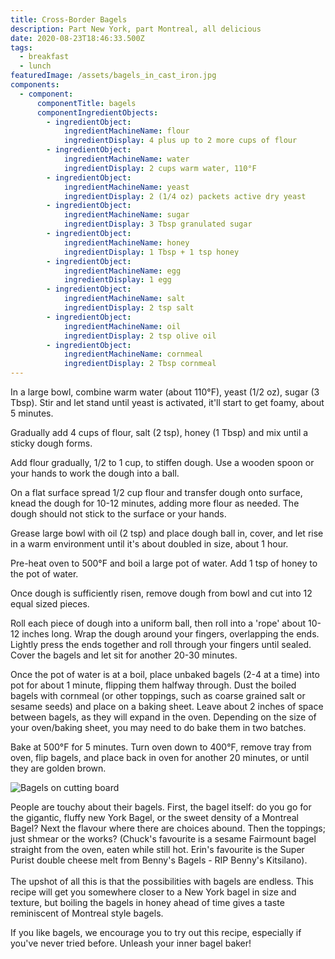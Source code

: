 ```yaml
---
title: Cross-Border Bagels
description: Part New York, part Montreal, all delicious
date: 2020-08-23T18:46:33.500Z
tags:
  - breakfast
  - lunch
featuredImage: /assets/bagels_in_cast_iron.jpg
components:
  - component:
      componentTitle: bagels
      componentIngredientObjects:
        - ingredientObject:
            ingredientMachineName: flour
            ingredientDisplay: 4 plus up to 2 more cups of flour
        - ingredientObject:
            ingredientMachineName: water
            ingredientDisplay: 2 cups warm water, 110°F
        - ingredientObject:
            ingredientMachineName: yeast
            ingredientDisplay: 2 (1/4 oz) packets active dry yeast
        - ingredientObject:
            ingredientMachineName: sugar
            ingredientDisplay: 3 Tbsp granulated sugar
        - ingredientObject:
            ingredientMachineName: honey
            ingredientDisplay: 1 Tbsp + 1 tsp honey
        - ingredientObject:
            ingredientMachineName: egg
            ingredientDisplay: 1 egg
        - ingredientObject:
            ingredientMachineName: salt
            ingredientDisplay: 2 tsp salt
        - ingredientObject:
            ingredientMachineName: oil
            ingredientDisplay: 2 tsp olive oil
        - ingredientObject:
            ingredientMachineName: cornmeal
            ingredientDisplay: 2 Tbsp cornmeal
---
```

In a large bowl, combine warm water (about 110°F), yeast (1/2 oz), sugar (3 Tbsp). Stir and let stand until yeast is activated, it'll start to get foamy, about 5 minutes. 

Gradually add 4 cups of flour, salt (2 tsp), honey (1 Tbsp) and mix until a sticky dough forms. 

Add flour gradually, 1/2 to 1 cup, to stiffen dough. Use a wooden spoon or your hands to work the dough into a ball. 

On a flat surface spread 1/2 cup flour and transfer dough onto surface, knead the dough for 10-12 minutes, adding more flour as needed. The dough should not stick to the surface or your hands. 

Grease large bowl with oil (2 tsp) and place dough ball in, cover, and let rise in a warm environment until it's about doubled in size, about 1 hour. 

Pre-heat oven to 500°F and boil a large pot of water. Add 1 tsp of honey to the pot of water. 

Once dough is sufficiently risen, remove dough from bowl and cut into 12 equal sized pieces. 

Roll each piece of dough into a uniform ball, then roll into a 'rope' about 10-12 inches long. Wrap the dough around your fingers, overlapping the ends. Lightly press the ends together and roll through your fingers until sealed. Cover the bagels and let sit for another 20-30 minutes. 

Once the pot of water is at a boil, place unbaked bagels (2-4 at a time) into pot for about 1 minute, flipping them halfway through. Dust the boiled bagels with cornmeal (or other toppings, such as coarse grained salt or sesame seeds) and place on a baking sheet. Leave about 2 inches of space between bagels, as they will expand in the oven. Depending on the size of your oven/baking sheet, you may need to do bake them in two batches. 

Bake at 500°F for 5 minutes. Turn oven down to 400°F, remove tray from oven, flip bagels, and place back in oven for another 20 minutes, or until they are golden brown.

![Bagels on cutting board](/assets/bagels_on_cutting_board.jpg "Bagels on cutting board")

People are touchy about their bagels. First, the bagel itself: do you go for the gigantic, fluffy new York Bagel, or the sweet density of a Montreal Bagel? Next the flavour where there are choices abound. Then the toppings; just shmear or the works? (Chuck's favourite is a sesame Fairmount bagel straight from the oven, eaten while still hot. Erin's favourite is the Super Purist double cheese melt from Benny's Bagels - RIP Benny's Kitsilano).\
\
The upshot of all this is that the possibilities with bagels are endless. This recipe will get you somewhere closer to a New York bagel in size and texture, but boiling the bagels in honey ahead of time gives a taste reminiscent of Montreal style bagels.

If you like bagels, we encourage you to try out this recipe, especially if you've never tried before. Unleash your inner bagel baker!